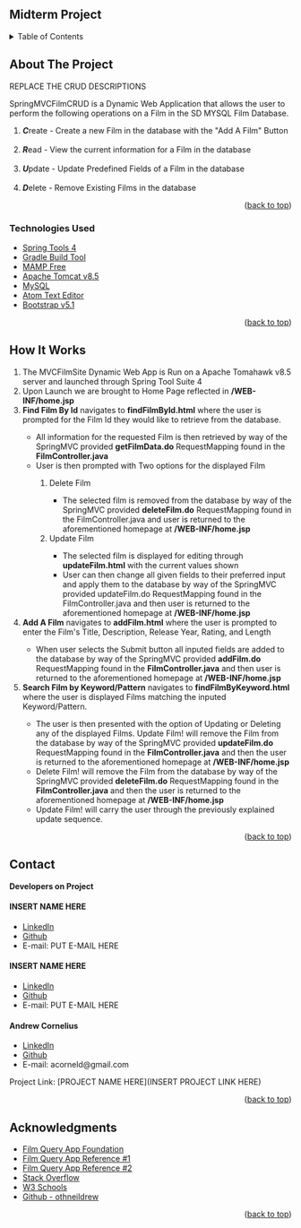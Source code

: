 ## Midterm Project

<!-- PROJECT LOGO -->

<!-- TABLE OF CONTENTS -->

<details>
  <summary>Table of Contents</summary>
  <ul>
    <li>
      <a href="#about-the-project">About The Project</a>
  </ul>
      <ul>
        <li><a href="#technologies-used">Technologies Used</a></li>
      </ul>
    </li>
  <ul>
    <li><a href="#howitworks">How It Works</a></li>
  </ul>  
  <ul>
    <li><a href="#contact">Contact</a></li>
  </ul>

  <ul>
    <li><a href="#acknowledgments">Acknowledgments</a></li>
    </ul>

</details>

<!-- ABOUT THE PROJECT -->

## About The Project

REPLACE THE CRUD DESCRIPTIONS

<p>SpringMVCFilmCRUD is a Dynamic Web Application that allows the user to perform the following operations on a Film in the SD MYSQL Film Database.</p>
<ol>
<li><strong><em>C</em></strong>reate - Create a new Film in the database with the "Add A Film" Button</li>
<br>
<li><strong><em>R</em></strong>ead - View the current information for a Film in the database</li>
<br>
<li><strong><em>U</em></strong>pdate - Update Predefined Fields of a Film in the database</li>
<br>
<li><strong><em>D</em></strong>elete - Remove Existing Films in the database</li>
</ol>
<!--[![Product Name Screen Shot][product-screenshot]](https://example.com) -->

<p align="right">(<a href="#top">back to top</a>)</p>

### Technologies Used

-   [Spring Tools 4](https://spring.io/tools)
-   [Gradle Build Tool](https://gradle.org/install/)
-   [MAMP Free](https://www.mamp.info/en/mac/)
-   [Apache Tomcat v8.5](https://tomcat.apache.org/)
-   [MySQL](https://www.mysql.com/)
-   [Atom Text Editor](https://atom.io/)
-   [Bootstrap v5.1](https://getbootstrap.com)

<p align="right">(<a href="#top">back to top</a>)</p>

## How It Works

<ol>
<li>
The MVCFilmSite Dynamic Web App is Run on a Apache Tomahawk v8.5 server and launched through Spring Tool Suite 4
</li>
<li>
Upon Launch we are brought to Home Page reflected in <strong>/WEB-INF/home.jsp</strong>
</li>
<li>
<strong>Find Film By Id</strong> navigates to <strong>findFilmById.html</strong> where the user is prompted for the Film Id they would like to retrieve from the database.
</li>
<ul>
<li>All information for the requested Film is then retrieved by way of the SpringMVC provided <strong>getFilmData.do</strong> RequestMapping found in the <strong>FilmController.java</strong>
</li>
<li>User is then prompted with Two options for the displayed Film</li>
  <ol>
    <li>Delete Film</li>
      <ul>
        <li>The selected film is removed from the database by way of the SpringMVC provided <strong>deleteFilm.do</strong> RequestMapping found in the FilmController.java and user is returned to the aforementioned homepage at <strong>/WEB-INF/home.jsp</strong></li>
      </ul>
    <li>Update Film</li>
      <ul>
        <li>
        The selected film is displayed for editing through <strong>updateFilm.html</strong> with the current values shown</li>
        <li>
        User can then change all given fields to their preferred input and apply them to the database by way of the SpringMVC provided updateFilm.do RequestMapping found in the FilmController.java and then user is returned to the aforementioned homepage at <strong>/WEB-INF/home.jsp</strong>
        </li>
      </ul>
  </ol>

</ul>
<li>
<strong>Add A Film</strong> navigates to <strong>addFilm.html</strong> where the user is prompted to enter the Film's Title, Description, Release Year, Rating, and Length
</li>
  <ul>
    <li>
    When user selects the Submit button all inputed fields are added to the database by way of the SpringMVC provided <strong>addFilm.do</strong> RequestMapping found in the <strong>FilmController.java</strong> and then user is returned to the aforementioned homepage at <strong>/WEB-INF/home.jsp</strong>
    </li>
  </ul>
<li><strong>Search Film by Keyword/Pattern</strong> navigates to <strong>findFilmByKeyword.html</strong> where the user is displayed Films matching the inputed Keyword/Pattern.</li>
  <ul>
    <li> The user is then presented with the option of Updating or Deleting any of the displayed Films.  Update Film! will remove the Film from the database by way of the SpringMVC provided <strong>updateFilm.do</strong> RequestMapping found in the <strong>FilmController.java</strong> and then the user is returned to the aforementioned homepage at <strong>/WEB-INF/home.jsp</strong>
    </li>
    <li> Delete Film! will remove the Film from the database by way of the SpringMVC provided <strong>deleteFilm.do</strong> RequestMapping found in the <strong>FilmController.java</strong> and then the user is returned to the aforementioned homepage at <strong>/WEB-INF/home.jsp</strong>
    </li>
    <li> Update Film! will carry the user through the previously explained update sequence.
    </li>
  </ul>
</ol>

<p align="right">(<a href="#top">back to top</a>)</p>

## Contact

<strong>Developers on Project</strong>

<h4>INSERT NAME HERE</h4>

<ul>
<li><a href="INSERT LINKEDIN LINK HERE">LinkedIn</a></li>
<li><a href="PUT GITHUB LINK HERE">Github</a></li>
<li> E-mail: PUT E-MAIL HERE</li>
</ul>

<h4>INSERT NAME HERE</h4>

<ul>
<li><a href="INSERT LINKEDIN LINK HERE">LinkedIn</a></li>
<li><a href="PUT GITHUB LINK HERE">Github</a></li>
<li> E-mail: PUT E-MAIL HERE</li>
</ul>

<h4>Andrew Cornelius</h4>
<ul>
<li><a href="https://www.linkedin.com/in/andrew-cornelius-584b151a9">LinkedIn</a></li>
<li><a href="https://github.com/acorneld">Github</a></li>
<li> E-mail: acorneld@gmail.com</li>
</ul>

Project Link: [PROJECT NAME HERE](INSERT PROJECT LINK HERE)

<p align="right">(<a href="#top">back to top</a>)</p>

<!-- ACKNOWLEDGMENTS -->

## Acknowledgments

-   [Film Query App Foundation](https://github.com/anthonyb0824/FilmQueryProject)
-   [Film Query App Reference #1](https://github.com/Cagugu/FilmQueryProject)
-   [Film Query App Reference #2](https://github.com/acorneld/FilmQueryProject)
-   [Stack Overflow](https://stackoverflow.com/)
-   [W3 Schools](https://www.w3schools.com/)
-   [Github - othneildrew](https://github.com/othneildrew/Best-README-Template)

<p align="right">(<a href="#top">back to top</a>)</p>
